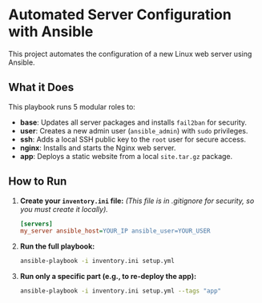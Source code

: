 # Automated Server Configuration with Ansible

This project automates the configuration of a new Linux web server using Ansible.

## What it Does

This playbook runs 5 modular roles to:
* **base**: Updates all server packages and installs `fail2ban` for security.
* **user**: Creates a new admin user (`ansible_admin`) with `sudo` privileges.
* **ssh**: Adds a local SSH public key to the `root` user for secure access.
* **nginx**: Installs and starts the Nginx web server.
* **app**: Deploys a static website from a local `site.tar.gz` package.

## How to Run

1.  **Create your `inventory.ini` file:**
    *(This file is in .gitignore for security, so you must create it locally).*
    ```ini
    [servers]
    my_server ansible_host=YOUR_IP ansible_user=YOUR_USER
    ```

2.  **Run the full playbook:**
    ```bash
    ansible-playbook -i inventory.ini setup.yml
    ```

3.  **Run only a specific part (e.g., to re-deploy the app):**
    ```bash
    ansible-playbook -i inventory.ini setup.yml --tags "app"
    ```
